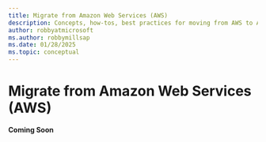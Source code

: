 ```yaml
---
title: Migrate from Amazon Web Services (AWS)
description: Concepts, how-tos, best practices for moving from AWS to Azure.
author: robbyatmicrosoft
ms.author: robbymillsap
ms.date: 01/28/2025
ms.topic: conceptual
---
```


# Migrate from Amazon Web Services (AWS)

**Coming Soon**